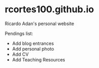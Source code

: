 # rcortes100.github.io
Ricardo Adan's personal website

Pendings list:

- Add blog entrances
- Add personal photo
- Add CV
- Add Teaching Resources
